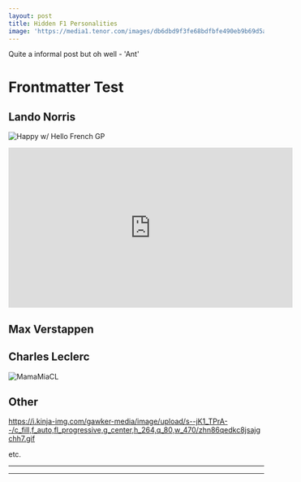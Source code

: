 ```yaml
---
layout: post
title: Hidden F1 Personalities
image: 'https://media1.tenor.com/images/db6dbd9f3fe68bdfbfe490eb9b69d5a4/tenor.gif?itemid=11061381'
---
```

Quite a informal post but oh well - 'Ant'

# Frontmatter Test

## Lando Norris

![Happy w/ Hello French GP](https://media1.tenor.com/images/2211948116952f405d08ea042981ddf2/tenor.gif?itemid=14653615)

<iframe width="560" height="315" src="https://www.youtube.com/embed/UmL3x_-n36I" frameborder="0" allow="accelerometer; autoplay; encrypted-media; gyroscope; picture-in-picture" allowfullscreen></iframe>

## Max Verstappen

## Charles Leclerc

![MamaMiaCL](https://i.imgur.com/nj2CKkn.gif)


## Other

https://i.kinja-img.com/gawker-media/image/upload/s--jK1_TPrA--/c_fill,f_auto,fl_progressive,g_center,h_264,q_80,w_470/zhn86qedkc8jsajgchh7.gif

etc.


---
---
